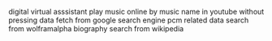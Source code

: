 digital virtual asssistant
play music online by music name in youtube without pressing
data fetch from google search engine
pcm related data search from wolframalpha 
biography search from wikipedia

